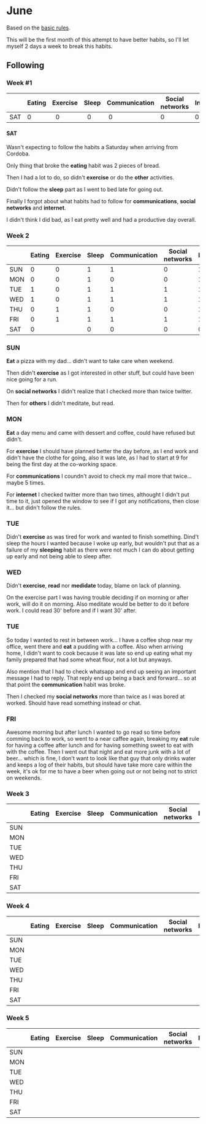 # June

Based on the [basic rules](/me/habits/rules#habits).

This will be the first month of this attempt to have better habits, so I'll let myself 2 days a week to break this habits.

## Following

### Week #1

|     | Eating | Exercise | Sleep | Communication | Social networks | Internet | Other |
| --- | ------ | -------- | ----- | ------------- | --------------- | -------- | ----- |
| SAT | 0      |   0      |   0   |  0            | 0               | 0        | 0     |

#### SAT

Wasn't expecting to follow the habits a Saturday when arriving from Cordoba.

Only thing that broke the **eating** habit was 2 pieces of bread.

Then I had a lot to do, so didn't **exercise** or do the **other** activities.

Didn't follow the **sleep** part as I went to bed late for going out.

Finally I forgot about what habits had to follow for **communications**, **social networks** and **internet**.

I didn't think I did bad, as I eat pretty well and had a productive day overall.

### Week 2

|     | Eating | Exercise | Sleep | Communication | Social networks | Internet | Other |
| --- | ------ | -------- | ----- | ------------- | --------------- | -------- | ----- |
| SUN | 0      | 0        | 1     | 1             | 0               | 1        | 0     |
| MON | 0      | 0        | 1     | 0             | 0               | 1        | 1     |
| TUE | 1      | 0        | 1     | 1             | 1               | 1        | 1     |
| WED | 1      | 0        | 1     | 1             | 1               | 1        | 0     |
| THU | 0      | 1        | 1     | 0             | 0               | 1        | 1     |
| FRI | 0      | 1        | 1     | 1             | 1               | 1        | 1     |
| SAT | 0      |          | 0     | 0             | 0               | 0        |       |

### SUN

**Eat** a pizza with my dad... didn't want to take care when weekend.

Then didn't **exercise** as I got interested in other stuff, but could have been nice going for a run.

On **social networks** I didn't realize that I checked more than twice twitter.

Then for **others** I didn't meditate, but read.

### MON

**Eat** a day menu and came with dessert and coffee, could have refused but didn't.

For **exercise** I should have planned better the day before, as I end work and didn't have the clothe for going, also it was late, as I had to start at 9 for being the first day at the co-working space.

For **communications** I coundn't avoid to check my mail more that twice... maybe 5 times.

For **internet** I checked twitter more than two times, althought I didn't put time to it, just opened the window to see if I got any notifications, then close it... but didn't follow the rules.

### TUE

Didn't **exercise** as was tired for work and wanted to finish something. Dind't sleep the hours I wanted because I woke up early, but wouldn't put that as a failure of my **sleeping** habit as there were not much I can do about getting up early and not being able to sleep after.

### WED

Didn't **exercise**, **read** nor **medidate** today, blame on lack of planning.

On the exercise part I was having trouble deciding if on morning or after work, will do it on morning. Also meditate would be better to do it before work. I could read 30' before and if I want 30' after.

### TUE

So today I wanted to rest in between work... I have a coffee shop near my office, went there and **eat** a pudding with a coffee. Also when arriving home, I didn't want to cook because it was late so end up eating what my family prepared that had some wheat flour, not a lot but anyways.

Also mention that I had to check whatsapp and end up seeing an important message I had to reply. That reply end up being a back and forward... so at that point the **communication** habit was broke.

Then I checked my **social networks** more than twice as I was bored at worked. Should have read something instead or chat.

### FRI

Awesome morning but after lunch I wanted to go read so time before comming back to work, so went to a near caffee again, breaking my **eat** rule for having a coffee after lunch and for having something sweet to eat with with the coffee. Then I went out that night and eat more junk with a lot of beer... which is fine, I don't want to look like that guy that only drinks water and keeps a log of their habits, but should have take more care within the week, it's ok for me to have a beer when going out or not being not to strict on weekends.

### Week 3

|     | Eating | Exercise | Sleep | Communication | Social networks | Internet | Other |
| --- | ------ | -------- | ----- | ------------- | --------------- | -------- | ----- |
| SUN |        |          |       |               |                 |          |       |
| MON |        |          |       |               |                 |          |       |
| TUE |        |          |       |               |                 |          |       |
| WED |        |          |       |               |                 |          |       |
| THU |        |          |       |               |                 |          |       |
| FRI |        |          |       |               |                 |          |       |
| SAT |        |          |       |               |                 |          |       |

### Week 4

|     | Eating | Exercise | Sleep | Communication | Social networks | Internet | Other |
| --- | ------ | -------- | ----- | ------------- | --------------- | -------- | ----- |
| SUN |        |          |       |               |                 |          |       |
| MON |        |          |       |               |                 |          |       |
| TUE |        |          |       |               |                 |          |       |
| WED |        |          |       |               |                 |          |       |
| THU |        |          |       |               |                 |          |       |
| FRI |        |          |       |               |                 |          |       |
| SAT |        |          |       |               |                 |          |       |

### Week 5

|     | Eating | Exercise | Sleep | Communication | Social networks | Internet | Other |
| --- | ------ | -------- | ----- | ------------- | --------------- | -------- | ----- |
| SUN |        |          |       |               |                 |          |       |
| MON |        |          |       |               |                 |          |       |
| TUE |        |          |       |               |                 |          |       |
| WED |        |          |       |               |                 |          |       |
| THU |        |          |       |               |                 |          |       |
| FRI |        |          |       |               |                 |          |       |
| SAT |        |          |       |               |                 |          |       |
